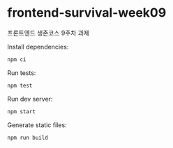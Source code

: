 # frontend-survival-week09

프론트엔드 생존코스 9주차 과제

Install dependencies:

```bash
npm ci
```

Run tests:

```bash
npm test
```

Run dev server:

```bash
npm start
```

Generate static files:

```bash
npm run build
```

